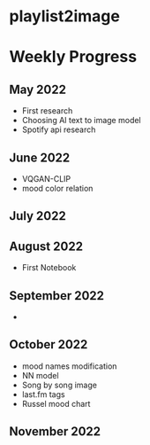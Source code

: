 # playlist2image

# Weekly Progress

## May 2022
- First research
- Choosing AI text to image model
- Spotify api research
## June 2022
- VQGAN-CLIP
- mood color relation
## July 2022
## August 2022
- First Notebook 
## September 2022
- 
## October 2022
- mood names modification
- NN model
- Song by song image
- last.fm tags
- Russel mood chart

## November 2022
